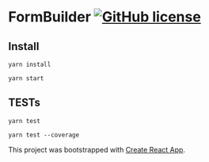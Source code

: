 # FormBuilder [![GitHub license](https://img.shields.io/badge/license-MIT-blue.svg)](https://github.com/gostekk/FormBuilder/blob/master/LICENSE) 

## Install
```
yarn install

yarn start
```

## TESTs

```
yarn test

yarn test --coverage
```

This project was bootstrapped with [Create React App](https://github.com/facebookincubator/create-react-app).
